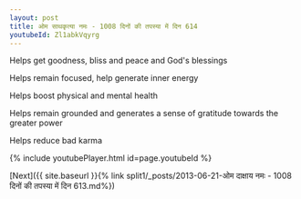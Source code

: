 ```yaml
---
layout: post
title: ओम साथकृत्या नमः - 1008 दिनों की तपस्या में दिन 614
youtubeId: Zl1abkVqyrg
---
```

 
 
Helps get goodness, bliss and peace and God's blessings
 
Helps remain focused, help generate inner energy 
 
Helps boost physical and mental health 
 
Helps remain grounded and generates a sense of gratitude towards the greater power 
 
Helps reduce bad karma
 
 
 
 


{% include youtubePlayer.html id=page.youtubeId %}
 
[Next]({{ site.baseurl }}{% link  split1/_posts/2013-06-21-ओम दाक्षाय नमः - 1008 दिनों की तपस्या में दिन 613.md%})
 

